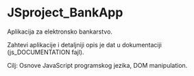 # JSproject_BankApp

Aplikacija za elektronsko bankarstvo.

Zahtevi aplikacije i detaljniji opis je dat u dokumentaciji (js_DOCUMENTATION fajl).

Cilj: Osnove JavaScript programskog jezika, DOM manipulation.
